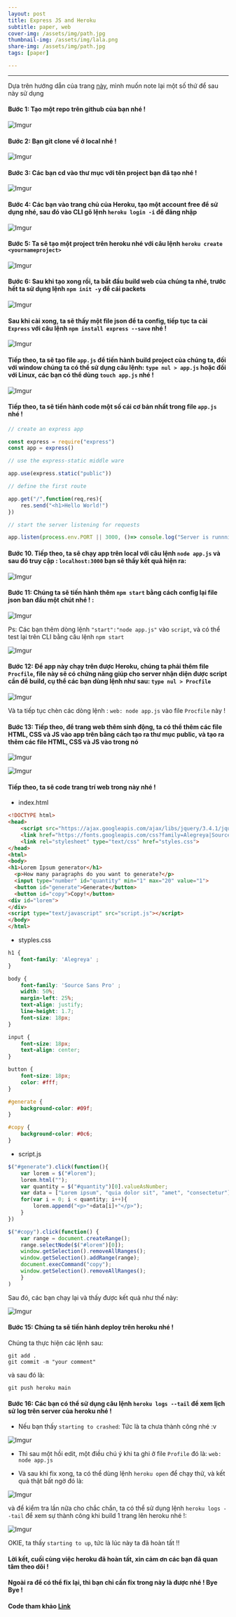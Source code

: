 ```yaml
---
layout: post
title: Express JS and Heroku
subtitle: paper, web
cover-img: /assets/img/path.jpg
thumbnail-img: /assets/img/lala.png
share-img: /assets/img/path.jpg
tags: [paper]

---
```



<style TYPE="text/css">
code.has-jax {font: inherit; font-size: 100%; background: inherit; border: inherit;}
</style>
<script type="text/x-mathjax-config">
MathJax.Hub.Config({
    tex2jax: {
        inlineMath: [['$','$'], ['\\(','\\)']],
        skipTags: ['script', 'noscript', 'style', 'textarea', 'pre'] // removed 'code' entry
    }
});
MathJax.Hub.Queue(function() {
    var all = MathJax.Hub.getAllJax(), i;
    for(i = 0; i < all.length; i += 1) {
        all[i].SourceElement().parentNode.className += ' has-jax';
    }
});
</script>
<script type="text/javascript" src="https://cdnjs.cloudflare.com/ajax/libs/mathjax/2.7.4/MathJax.js?config=TeX-AMS_HTML-full"></script>

----------------

Dựa trên hướng dẫn của trang [này](https://www.freecodecamp.org/news/how-to-deploy-your-site-using-express-and-heroku/), mình muốn note lại một số thứ để sau này sử dụng 

#### Bước 1: Tạo một repo trên github của bạn nhé ! 

![Imgur](https://i.imgur.com/asFb0bj.png)

#### Bước 2: Bạn git clone về ở local nhé ! 

![Imgur](https://i.imgur.com/EJ2ZDDi.png)

#### Bước 3: Các bạn cd vào thư mục với tên project bạn đã tạo nhé ! 

![Imgur](https://i.imgur.com/4gZoBYJ.png)

#### Bước 4: Các bạn vào trang chủ của Heroku, tạo một account free để sử dụng nhé, sau đó vào CLI gõ lệnh `heroku login -i` để đăng nhập

![Imgur](https://i.imgur.com/cBwl7Ct.png)

#### Bước 5: Ta sẽ tạo một project trên heroku nhé  với câu lệnh `heroku create <yournameproject>`

![Imgur](https://i.imgur.com/DnCc4iK.png)

#### Bước 6: Sau khi tạo xong rồi, ta bắt đầu build web của chúng ta nhé, trước hết ta sử dụng lệnh `npm init -y` để cái packets

![Imgur](https://i.imgur.com/ahoJ9Nm.png)

#### Sau khi cài xong, ta sẽ thấy một file json để ta config, tiếp tục ta cài `Express` với câu lệnh `npm install express --save` nhé ! 

![Imgur](https://i.imgur.com/xMk8wj3.png)

#### Tiếp theo, ta sẽ tạo file `app.js` để tiến hành build project của chúng ta, đối với window chúng ta có thể sử dụng câu lệnh: `type nul > app.js` hoặc đối với Linux, các bạn có thể dùng `touch app.js` nhé ! 

![Imgur](https://i.imgur.com/y8vjteI.png)

#### Tiếp theo, ta sẽ tiến hành code một số cái cơ bản nhất trong file `app.js` nhé ! 

```javascript
// create an express app

const express = require("express")
const app = express()

// use the express-static middle ware

app.use(express.static("public"))

// define the first route

app.get("/",function(req,res){
    res.send("<h1>Hello World!")
})

// start the server listening for requests 

app.listen(process.env.PORT || 3000, ()=> console.log("Server is runnning..."))
```

#### Bước 10. Tiếp theo, ta sẽ chạy app trên local với câu lệnh `node app.js` và sau đó truy cập : `localhost:3000` bạn sẽ thấy kết quả hiện ra:

![Imgur](https://i.imgur.com/QomrWWz.png)

#### Bước 11: Chúng ta sẽ tiến hành thêm `npm start` bằng cách config lại file json ban đầu một chút nhé ! :

![Imgur](https://i.imgur.com/eVaxkm9.png)

Ps: Các bạn thêm dòng lệnh `"start":"node app.js"` vào `script`, và có thể test lại trên CLI bằng câu lệnh `npm start`

![Imgur](https://i.imgur.com/vPDoTqi.png)

#### Bước 12: Để app này chạy trên được Heroku, chúng ta phải thêm file `Procfile`, file này sẽ có chứng năng giúp cho server nhận diện được script cần để build, cụ thể các bạn dùng lệnh như sau: `type nul > Procfile`

![Imgur](https://i.imgur.com/X7T82wq.png)

Và ta tiếp tục chèn các dòng lệnh : `web: node app.js` vào file `Procfile` này !

#### Bước 13: Tiếp theo, để trang web thêm sinh động, ta có thể thêm các file HTML, CSS và JS vào app trên bằng cách tạo ra thư mục public, và tạo ra thêm các file HTML, CSS và JS vào trong nó

![Imgur](https://i.imgur.com/GtKysGU.png)

![Imgur](https://i.imgur.com/04uAtFd.png)

#### Tiếp theo, ta sẽ code trang trí web trong này nhé ! 

- index.html

```html
<!DOCTYPE html>
<head>
	<script src="https://ajax.googleapis.com/ajax/libs/jquery/3.4.1/jquery.min.js"></script>
	<link href="https://fonts.googleapis.com/css?family=Alegreya|Source+Sans+Pro&display=swap" rel="stylesheet">
	<link rel="stylesheet" type="text/css" href="styles.css">
</head>
<html>
<body>
<h1>Lorem Ipsum generator</h1>
  <p>How many paragraphs do you want to generate?</p>
  <input type="number" id="quantity" min="1" max="20" value="1">
  <button id="generate">Generate</button>
  <button id="copy">Copy!</button>
<div id="lorem">
</div>
<script type="text/javascript" src="script.js"></script>
</body>
</html>
```

- styples.css

```css
h1 {
	font-family: 'Alegreya' ;
}

body {
	font-family: 'Source Sans Pro' ;
	width: 50%;
	margin-left: 25%;
	text-align: justify;
	line-height: 1.7;
	font-size: 18px;
}

input {
	font-size: 18px;
	text-align: center;
}

button {
	font-size: 18px;
	color: #fff;
}

#generate {
	background-color: #09f;
}

#copy {
	background-color: #0c6;
}
```
- script.js

```js
$("#generate").click(function(){
	var lorem = $("#lorem");
	lorem.html("");
	var quantity = $("#quantity")[0].valueAsNumber;
	var data = ["Lorem ipsum", "quia dolor sit", "amet", "consectetur"];
	for(var i = 0; i < quantity; i++){
		lorem.append("<p>"+data[i]+"</p>");
	}
})

$("#copy").click(function() {
	var range = document.createRange();
	range.selectNode($("#lorem")[0]);
	window.getSelection().removeAllRanges();
	window.getSelection().addRange(range);
	document.execCommand("copy");
	window.getSelection().removeAllRanges();
	}
)
```

Sau đó, các bạn chạy lại và thấy được kết quả như thế này:

![Imgur](https://i.imgur.com/DUN0ILi.png)

#### Bước 15: Chúng ta sẽ tiến hành deploy trên heroku nhé ! 

Chúng ta thực hiện các lệnh sau:

~~~
git add .
git commit -m "your comment"
~~~

và sau đó là:

~~~
git push heroku main
~~~

#### Bước 16: Các bạn có thể sử dụng câu lệnh `heroku logs --tail` để xem lịch sử log trên server của heroku nhé !

- Nếu bạn thấy `starting to crashed`: Tức là ta chưa thành công nhé :v 

![Imgur](https://i.imgur.com/dC5e5TI.png)

- Thì sau một hồi edit, một điều chú ý khi ta ghi ở file `Profile` đó là: `web: node app.js`

- Và sau khi fix xong, ta có thể dùng lệnh `heroku open` để chạy thử, và kết quả thật bất ngờ đó là: 

![Imgur](https://i.imgur.com/5LvWuba.png)

và để kiểm tra lần nữa cho chắc chắn, ta có thể sử dụng lệnh `heroku logs --tail` để xem sự thành công khi build 1 trang lên heroku nhé !:

![Imgur](https://i.imgur.com/vHoWMdr.png)

OKIE, ta thấy `starting to up`, tức là lúc này ta đã hoàn tất !! 

#### Lời kết, cuối cùng việc heroku đã hoàn tất, xin cảm ơn các bạn đã quan tâm theo dõi ! 

#### Ngoài ra để có thể fix lại, thì bạn chỉ cần fix trong này là được nhé ! Bye Bye !

#### Code tham khảo [Link](https://github.com/kontonfon/note_express_js)





